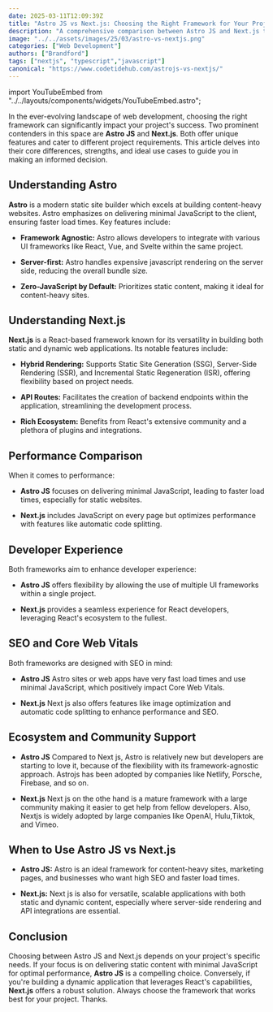 ```yaml
---
date: 2025-03-11T12:09:39Z
title: "Astro JS vs Next.js: Choosing the Right Framework for Your Project"
description: "A comprehensive comparison between Astro JS and Next.js to help you determine the best framework for your web development needs."
image: "../../assets/images/25/03/astro-vs-nextjs.png"
categories: ["Web Development"]
authors: ["Brandford"]
tags: ["nextjs", "typescript","javascript"]
canonical: "https://www.codetidehub.com/astrojs-vs-nextjs/"
---
```


import YouTubeEmbed from "../../layouts/components/widgets/YouTubeEmbed.astro";

In the ever-evolving landscape of web development, choosing the right framework can significantly impact your project's success. Two prominent contenders in this space are **Astro JS** and **Next.js**. Both offer unique features and cater to different project requirements. This article delves into their core differences, strengths, and ideal use cases to guide you in making an informed decision.

## Understanding Astro

**Astro** is a modern static site builder which excels at building content-heavy websites. Astro emphasizes on delivering minimal JavaScript to the client, ensuring faster load times. Key features include:

- **Framework Agnostic:** Astro allows developers to integrate with various UI frameworks like React, Vue, and Svelte within the same project.

- **Server-first:** Astro handles expensive javascript rendering on the server side, reducing the overall bundle size.

- **Zero-JavaScript by Default:** Prioritizes static content, making it ideal for content-heavy sites.

## Understanding Next.js

**Next.js** is a React-based framework known for its versatility in building both static and dynamic web applications. Its notable features include:

- **Hybrid Rendering:** Supports Static Site Generation (SSG), Server-Side Rendering (SSR), and Incremental Static Regeneration (ISR), offering flexibility based on project needs.

- **API Routes:** Facilitates the creation of backend endpoints within the application, streamlining the development process.

- **Rich Ecosystem:** Benefits from React's extensive community and a plethora of plugins and integrations.

## Performance Comparison

When it comes to performance:

- **Astro JS** focuses on delivering minimal JavaScript, leading to faster load times, especially for static websites.

- **Next.js** includes JavaScript on every page but optimizes performance with features like automatic code splitting.

## Developer Experience

Both frameworks aim to enhance developer experience:

- **Astro JS** offers flexibility by allowing the use of multiple UI frameworks within a single project.

- **Next.js** provides a seamless experience for React developers, leveraging React's ecosystem to the fullest.

## SEO and Core Web Vitals

Both frameworks are designed with SEO in mind:

- **Astro JS** Astro sites or web apps have very fast load times and use minimal JavaScript, which positively impact Core Web Vitals.

- **Next.js** Next js also offers features like image optimization and automatic code splitting to enhance performance and SEO.

## Ecosystem and Community Support

- **Astro JS** Compared to Next js, Astro is relatively new but developers are starting to love it, because of the flexibility with its framework-agnostic approach. Astrojs has been adopted by companies like Netlify, Porsche, Firebase, and so on.

- **Next.js** Next js on the othe hand is a mature framework with a large community making it easier to get help from fellow developers. Also, Nextjs is widely adopted by large companies like OpenAI, Hulu,Tiktok, and Vimeo.

## When to Use Astro JS vs Next.js

- **Astro JS:** Astro is an ideal framework for content-heavy sites, marketing pages, and businesses who want high SEO and faster load times.

- **Next.js:** Next js is also for versatile, scalable applications with both static and dynamic content, especially where server-side rendering and API integrations are essential.

## Conclusion

Choosing between Astro JS and Next.js depends on your project's specific needs. If your focus is on delivering static content with minimal JavaScript for optimal performance, **Astro JS** is a compelling choice. Conversely, if you're building a dynamic application that leverages React's capabilities, **Next.js** offers a robust solution. Always choose the framework that works best for your project.
Thanks.
